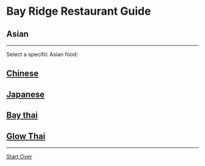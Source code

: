 # Bay Ridge Restaurant Guide
## Asian
---
Select a specific Asian food:
## [Chinese](http://www.brooklyntasteofchina.com/)
## [Japanese](http://www.brsushi.com/)
## [Bay thai](http://www.brooklynbaythai.com/)
## [Glow Thai](http://glowthai.com/)
---
[Start Over](../home.md)